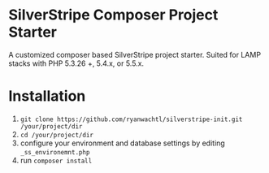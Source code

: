 SilverStripe Composer Project Starter
=================

A customized composer based SilverStripe project starter. Suited for LAMP stacks with PHP 5.3.26 +, 5.4.x, or 5.5.x.

Installation
=================

1. `git clone https://github.com/ryanwachtl/silverstripe-init.git /your/project/dir`
2. `cd /your/project/dir`
3. configure your environment and database settings by editing `_ss_environemnt.php`
4. run `composer install`
